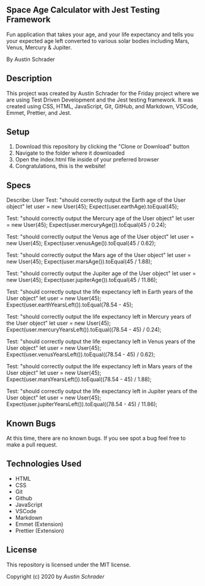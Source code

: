 ## Space Age Calculator with Jest Testing Framework

Fun application that takes your age, and your life expectancy and tells you your expected age left converted to various solar bodies including Mars, Venus, Mercury & Jupiter.

By Austin Schrader

## Description

This project was created by Austin Schrader for the Friday project where we are using Test Driven Development and the Jest testing framework. It was created using CSS, HTML, JavaScript, Git, GitHub, and Markdown, VSCode, Emmet, Prettier, and Jest.

## Setup

1. Download this repository by clicking the "Clone or Download" button
2. Navigate to the folder where it downloaded
3. Open the index.html file inside of your preferred browser
4. Congratulations, this is the website!

## Specs

Describe: User
Test: "should correctly output the Earth age of the User object"
let user = new User(45);
Expect(user.earthAge).toEqual(45);

Test: "should correctly output the Mercury age of the User object"
let user = new User(45);
Expect(user.mercuryAge()).toEqual(45 / 0.24);

Test: "should correctly output the Venus age of the User object"
let user = new User(45);
Expect(user.venusAge()).toEqual(45 / 0.62);

Test: "should correctly output the Mars age of the User object"
let user = new User(45);
Expect(user.marsAge()).toEqual(45 / 1.88);

Test: "should correctly output the Jupiter age of the User object"
let user = new User(45);
Expect(user.jupiterAge()).toEqual(45 / 11.86);

Test: "should correctly output the life expectancy left in Earth years of the User object"
let user = new User(45);
Expect(user.earthYearsLeft()).toEqual(78.54 - 45);

Test: "should correctly output the life expectancy left in Mercury years of the User object"
let user = new User(45);
Expect(user.mercuryYearsLeft()).toEqual((78.54 - 45) / 0.24);

Test: "should correctly output the life expectancy left in Venus years of the User object"
let user = new User(45);
Expect(user.venusYearsLeft()).toEqual((78.54 - 45) / 0.62);

Test: "should correctly output the life expectancy left in Mars years of the User object"
let user = new User(45);
Expect(user.marsYearsLeft()).toEqual((78.54 - 45) / 1.88);

Test: "should correctly output the life expectancy left in Jupiter years of the User object"
let user = new User(45);
Expect(user.jupiterYearsLeft()).toEqual((78.54 - 45) / 11.86);

## Known Bugs

At this time, there are no known bugs. If you see spot a bug feel free to make a pull request.

## Technologies Used

- HTML
- CSS
- Git
- Github
- JavaScript
- VSCode
- Markdown
- Emmet (Extension)
- Prettier (Extension)

## License

This repository is licensed under the MIT license.

Copyright (c) 2020 by _Austin Schrader_
